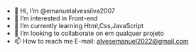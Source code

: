 - 👋 Hi, I’m @emanuelalvessilva2007
- 👀 I’m interested in  Front-end
- 🌱 I’m currently learning  Html,Css,JavaScript
- 💞️ I’m looking to collaborate on  em qualquer projeto 
- 📫 How to reach me  E-mail: alvesemanuel2022@gmail.com
